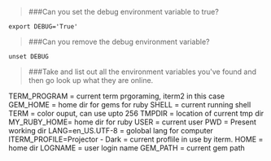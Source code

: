 >###Can you set the debug environment variable to true?

`export DEBUG='True'`

>###Can you remove the debug environment variable?

`unset DEBUG`

>###Take and list out all the environment variables you've found and then go look up what they are online.

TERM_PROGRAM = current term prgoraming, iterm2 in this case
GEM_HOME = home dir for gems for ruby
SHELL = current running shell
TERM = color ouput, can use upto 256
TMPDIR = location of current tmp dir
MY_RUBY_HOME= home dir for ruby
USER = current user 
PWD = Present working dir
LANG=en_US.UTF-8 = golobal lang for computer 
ITERM_PROFILE=Projector - Dark = current proflile in use by iterm.
HOME = home dir
LOGNAME = user login name
GEM_PATH = current gem path
